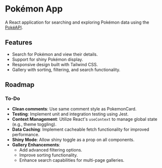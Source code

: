 # Pokémon App

A React application for searching and exploring Pokémon data using the [PokéAPI](https://pokeapi.co/).

## Features

- Search for Pokémon and view their details.
- Support for shiny Pokémon display.
- Responsive design built with Tailwind CSS.
- Gallery with sorting, filtering, and search functionality.

## Roadmap

### To-Do

- **Clean comments**: Use same comment style as PokemonCard.
- **Testing**: Implement unit and integration testing using Jest.
- **Context Management**: Utilize React's `useContext` to manage global state (e.g., theme toggling).
- **Data Caching**: Implement cacheable fetch functionality for improved performance.
- **Shiny Mode**: Allow shiny toggle as a prop on all components.
- **Gallery Enhancements**:
  - Add advanced filtering options.
  - Improve sorting functionality.
  - Enhance search capabilities for multi-page galleries.
